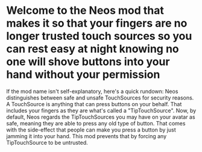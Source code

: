 # Welcome to the Neos mod that makes it so that your fingers are no longer trusted touch sources so you can rest easy at night knowing no one will shove buttons into your hand without your permission

If the mod name isn't self-explanatory, here's a quick rundown: 
Neos distinguishes between safe and unsafe TouchSources for security reasons. 
A TouchSource is anything that can press buttons on your behalf. That includes your fingers as they are what's called a "TipTouchSource". 
Now, by default, Neos regards the TipTouchSources you may have on your avatar as safe, meaning they are able to press any old type of button. 
That comes with the side-effect that people can make you press a button by just jamming it into your hand. 
This mod prevents that by forcing any TipTouchSource to be untrusted.